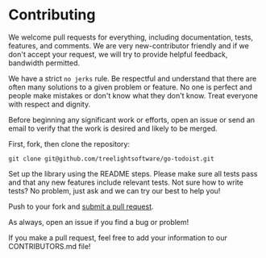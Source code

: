 # Contributing

We welcome pull requests for everything, including documentation, tests, features, and comments. We are very new-contributor friendly and if we don't accept your request, we will try to provide helpful feedback, bandwidth permitted.

We have a strict `no jerks` rule. Be respectful and understand that there are often many solutions to a given problem or feature. No one is perfect and people make mistakes or don't know what they don't know. Treat everyone with respect and dignity.

Before beginning any significant work or efforts, open an issue or send an email to verify that the work is desired and likely to be merged.

First, fork, then clone the repository:

    git clone git@github.com/treelightsoftware/go-todoist.git

Set up the library using the README steps. Please make sure all tests pass and that any new features include relevant tests. Not sure how to write tests? No problem, just ask and we can try our best to help you!

Push to your fork and [submit a pull request][pr].

[pr]: https://github.com/treelightsoftware/go-todoist/compare/

As always, open an issue if you find a bug or problem!

If you make a pull request, feel free to add your information to our CONTRIBUTORS.md file!
